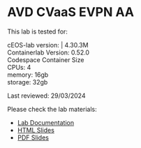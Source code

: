 # AVD CVaaS EVPN AA

This lab is tested for:  

  cEOS-lab version: | 4.30.3M  
  Containerlab Version: 0.52.0  
  Codespace Container Size  
    CPUs: 4  
    memory: 16gb  
    storage: 32gb  

Last reviewed: 29/03/2024  

Please check the lab materials:

- [Lab Documentation](https://arista-netdevops-community.github.io/one-click-se-demos/cvaas/avd-cvaas-evpn-aa/)
- [HTML Slides](https://arista-netdevops-community.github.io/one-click-se-demos/slides/avd-cvaas-evpn-aa.html)
- [PDF Slides](https://arista-netdevops-community.github.io/one-click-se-demos/pdfs/avd-cvaas-evpn-aa.pdf)
